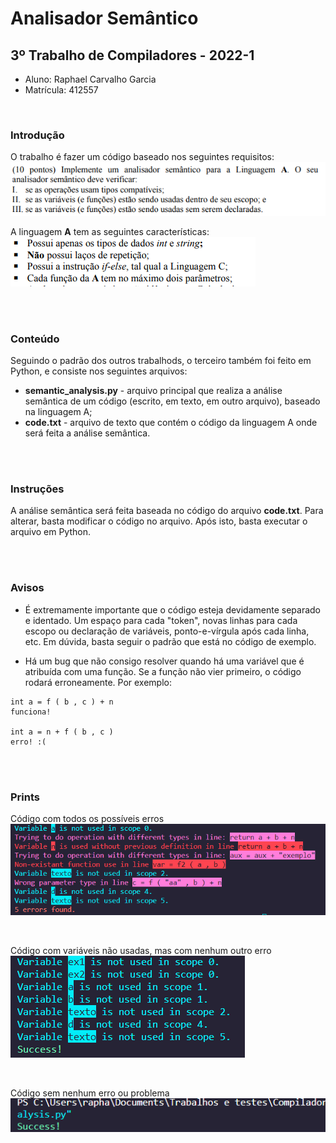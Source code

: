 # Analisador Semântico
## 3º Trabalho de Compiladores - 2022-1

* Aluno: Raphael Carvalho Garcia
* Matrícula: 412557

<br>

### Introdução
O trabalho é fazer um código baseado nos seguintes requisitos:
![intro](prints/trab_intro.png)

A linguagem **A** tem as seguintes características:
![A](prints/a_lang.png)

<br><br>

### Conteúdo
Seguindo o padrão dos outros trabalhods, o terceiro também foi feito em Python, e consiste nos seguintes arquivos:
* **semantic_analysis.py** - arquivo principal que realiza a análise semântica de um código (escrito, em texto, em outro arquivo), baseado na linguagem A;
* **code.txt** - arquivo de texto que contém o código da linguagem A onde será feita a análise semântica.

<br><br>

### Instruções
A análise semântica será feita baseada no código do arquivo **code.txt**. Para alterar, basta modificar o código no arquivo.
Após isto, basta executar o arquivo em Python.

<br><br>

### Avisos
* É extremamente importante que o código esteja devidamente separado e identado. Um espaço para cada "token", novas linhas para cada escopo ou declaração de variáveis, ponto-e-vírgula após cada linha, etc. Em dúvida, basta seguir o padrão que está no código de exemplo.

* Há um bug que não consigo resolver quando há uma variável que é atribuída com uma função. Se a função não vier primeiro, o código rodará erroneamente. Por exemplo:
~~~
int a = f ( b , c ) + n 
funciona!

int a = n + f ( b , c ) 
erro! :(
~~~

<br><br>

### Prints

Código com todos os possíveis erros
![all errors](prints/all_errors.png)

<br>

Código com variáveis não usadas, mas com nenhum outro erro
![non-used success](prints/non_used_success.png)

<br>

Código sem nenhum erro ou problema
![success](prints/success.png)
